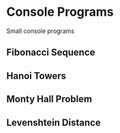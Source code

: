 # Console Programs
Small console programs

## Fibonacci Sequence

## Hanoi Towers

## Monty Hall Problem

## Levenshtein Distance
